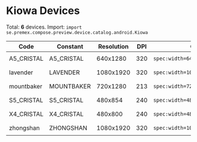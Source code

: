# Kiowa Devices

Total: **6** devices. Import: `import se.premex.compose.preview.device.catalog.android.Kiowa`

| Code | Constant | Resolution | DPI | Compose Spec | Preview Usage |
|------|----------|------------|-----|-------------|---------------|
| A5_CRISTAL | A5_CRISTAL | 640x1280 | 320 | `spec:width=640px,height=1280px,dpi=320` | `@Preview(device = Kiowa.A5_CRISTAL)` |
| lavender | LAVENDER | 1080x1920 | 320 | `spec:width=1080px,height=1920px,dpi=320` | `@Preview(device = Kiowa.LAVENDER)` |
| mountbaker | MOUNTBAKER | 720x1280 | 213 | `spec:width=720px,height=1280px,dpi=213` | `@Preview(device = Kiowa.MOUNTBAKER)` |
| S5_CRISTAL | S5_CRISTAL | 480x854 | 240 | `spec:width=480px,height=854px,dpi=240` | `@Preview(device = Kiowa.S5_CRISTAL)` |
| X4_CRISTAL | X4_CRISTAL | 480x800 | 240 | `spec:width=480px,height=800px,dpi=240` | `@Preview(device = Kiowa.X4_CRISTAL)` |
| zhongshan | ZHONGSHAN | 1080x1920 | 320 | `spec:width=1080px,height=1920px,dpi=320` | `@Preview(device = Kiowa.ZHONGSHAN)` |

<!-- Generated automatically. Do not edit manually. -->
